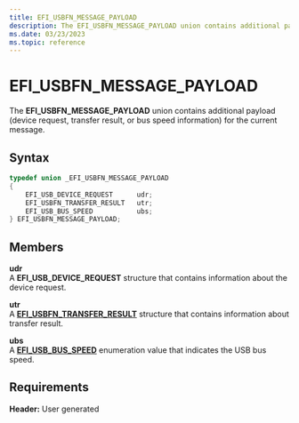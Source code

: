 ```yaml
---
title: EFI_USBFN_MESSAGE_PAYLOAD
description: The EFI_USBFN_MESSAGE_PAYLOAD union contains additional payload (device request, transfer result, or bus speed information) for the current message.
ms.date: 03/23/2023
ms.topic: reference
---
```


# EFI_USBFN_MESSAGE_PAYLOAD

The **EFI_USBFN_MESSAGE_PAYLOAD** union contains additional payload (device request, transfer result, or bus speed information) for the current message.

## Syntax

```cpp
typedef union _EFI_USBFN_MESSAGE_PAYLOAD
{
    EFI_USB_DEVICE_REQUEST      udr;
    EFI_USBFN_TRANSFER_RESULT   utr;
    EFI_USB_BUS_SPEED           ubs;
} EFI_USBFN_MESSAGE_PAYLOAD;
```

## Members

**udr**  
A **EFI_USB_DEVICE_REQUEST** structure that contains information about the device request.

**utr**  
A [**EFI_USBFN_TRANSFER_RESULT**](efi-usbfn-transfer-result.md) structure that contains information about transfer result.

**ubs**  
A [**EFI_USB_BUS_SPEED**](efi-usb-bus-speed.md) enumeration value that indicates the USB bus speed.

## Requirements

**Header:** User generated
